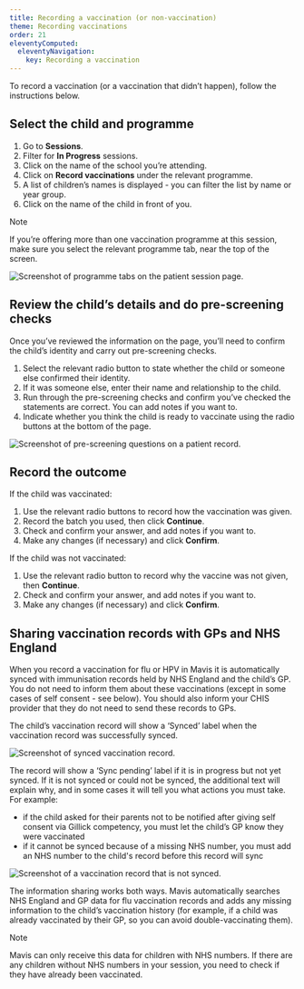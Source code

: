 ```yaml
---
title: Recording a vaccination (or non-vaccination)
theme: Recording vaccinations
order: 21
eleventyComputed:
  eleventyNavigation:
    key: Recording a vaccination
---
```


To record a vaccination (or a vaccination that didn’t happen), follow the instructions below.

## Select the child and programme

1. Go to **Sessions**.
2. Filter for **In Progress** sessions.
3. Click on the name of the school you’re attending.
4. Click on **Record vaccinations** under the relevant programme.
5. A list of children’s names is displayed - you can filter the list by name or year group.
6. Click on the name of the child in front of you.

> [!NOTE]
> If you’re offering more than one vaccination programme at this session, make sure you select the relevant programme tab, near the top of the screen.

![Screenshot of programme tabs on the patient session page.](/assets/images/session-programme-tabs.png)

## Review the child’s details and do pre-screening checks

Once you’ve reviewed the information on the page, you’ll need to confirm the child’s identity and carry out pre-screening checks.

1. Select the relevant radio button to state whether the child or someone else confirmed their identity.
2. If it was someone else, enter their name and relationship to the child.
3. Run through the pre-screening checks and confirm you’ve checked the statements are correct. You can add notes if you want to.
4. Indicate whether you think the child is ready to vaccinate using the radio buttons at the bottom of the page.

![Screenshot of pre-screening questions on a patient record.](/assets/images/session-child-pre-screen.png 'Mavis will ask a series of pre-screening questions before you record a vaccination.')

## Record the outcome

If the child was vaccinated:

1. Use the relevant radio buttons to record how the vaccination was given.
2. Record the batch you used, then click **Continue**.
3. Check and confirm your answer, and add notes if you want to.
4. Make any changes (if necessary) and click **Confirm**.

If the child was not vaccinated:

1. Use the relevant radio button to record why the vaccine was not given, then **Continue**.
2. Check and confirm your answer, and add notes if you want to.
3. Make any changes (if necessary) and click **Confirm**.

## Sharing vaccination records with GPs and NHS England

When you record a vaccination for flu or HPV in Mavis it is automatically synced with immunisation records held by NHS England and the child’s GP. You do not need to inform them about these vaccinations (except in some cases of self consent - see below). You should also inform your CHIS provider that they do not need to send these records to GPs.

The child’s vaccination record will show a ‘Synced’ label when the vaccination record was successfully synced.

![Screenshot of synced vaccination record.](/assets/images/fhir-imms-synced.png)

The record will show a ‘Sync pending’ label if it is in progress but not yet synced.
If it is not synced or could not be synced, the additional text will explain why, and in some cases it will tell you what actions you must take. For example:
- if the child asked for their parents not to be notified after giving self consent via Gillick competency, you must let the child’s GP know they were vaccinated
- if it cannot be synced because of a missing NHS number, you must add an NHS number to the child's record before this record will sync

![Screenshot of a vaccination record that is not synced.](/assets/images/fhir-imms-not-synced.png)

The information sharing works both ways. Mavis automatically searches NHS England and GP data for flu vaccination records and adds any missing information to the child’s vaccination history (for example, if a child was already vaccinated by their GP, so you can avoid double-vaccinating them).

> [!NOTE]
> Mavis can only receive this data for children with NHS numbers. If there are any children without NHS numbers in your session, you need to check if they have already been vaccinated.


